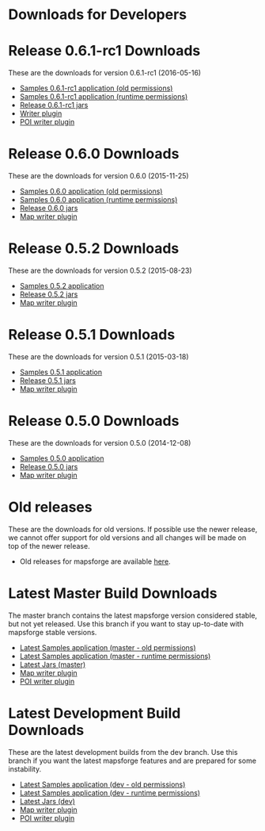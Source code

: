 # Downloads for Developers

# Release 0.6.1-rc1 Downloads

These are the downloads for version 0.6.1-rc1 (2016-05-16)

- [Samples 0.6.1-rc1 application (old permissions)](http://ci.mapsforge.org/job/0.6.1-rc1/lastSuccessfulBuild/artifact/mapsforge-samples-android/build/outputs/apk/mapsforge-samples-android-oldpermissions-debug.apk)
- [Samples 0.6.1-rc1 application (runtime permissions)](http://ci.mapsforge.org/job/0.6.1-rc1/lastSuccessfulBuild/artifact/mapsforge-samples-android/build/outputs/apk/mapsforge-samples-android-runtimepermissions-debug.apk)
- [Release 0.6.1-rc1 jars](http://ci.mapsforge.org/job/0.6.1-rc1/)
- [Writer plugin](http://ci.mapsforge.org/job/0.6.1-rc1/lastSuccessfulBuild/artifact/mapsforge-map-writer/build/libs/mapsforge-map-writer-0.6.1-rc1-jar-with-dependencies.jar)
- [POI writer plugin](http://ci.mapsforge.org/job/0.6.1-rc1/lastSuccessfulBuild/artifact/mapsforge-poi-writer/build/libs/mapsforge-poi-writer-0.6.1-rc1-jar-with-dependencies.jar)

# Release 0.6.0 Downloads

These are the downloads for version 0.6.0 (2015-11-25)

- [Samples 0.6.0 application (old permissions)](http://ci.mapsforge.org/job/0.6.0/lastSuccessfulBuild/artifact/Applications/Android/Samples/build/outputs/apk/Samples-oldpermissions-debug.apk)
- [Samples 0.6.0 application (runtime permissions)](http://ci.mapsforge.org/job/0.6.0/lastSuccessfulBuild/artifact/Applications/Android/Samples/build/outputs/apk/Samples-runtimepermissions-debug.apk)
- [Release 0.6.0 jars](http://ci.mapsforge.org/job/0.6.0/)
- [Map writer plugin](http://ci.mapsforge.org/job/0.6.0/lastSuccessfulBuild/artifact/mapsforge-map-writer/build/libs/mapsforge-map-writer-0.6.0.jar)

# Release 0.5.2 Downloads

These are the downloads for version 0.5.2 (2015-08-23)

- [Samples 0.5.2 application](http://ci.mapsforge.org/job/0.5.2/lastSuccessfulBuild/artifact/Applications/Android/Samples/build/outputs/apk/Samples-debug.apk)
- [Release 0.5.2 jars](http://ci.mapsforge.org/job/0.5.2/)
- [Map writer plugin](http://ci.mapsforge.org/job/0.5.2/lastSuccessfulBuild/artifact/mapsforge-map-writer/build/libs/mapsforge-map-writer-release-0.5.2.jar)

# Release 0.5.1 Downloads

These are the downloads for version 0.5.1 (2015-03-18)

- [Samples 0.5.1 application](http://ci.mapsforge.org/job/0.5.1/lastSuccessfulBuild/artifact/Applications/Android/Samples/build/outputs/apk/Samples-debug.apk)
- [Release 0.5.1 jars](http://ci.mapsforge.org/job/0.5.1/)
- [Map writer plugin](http://ci.mapsforge.org/job/0.5.1/lastSuccessfulBuild/artifact/mapsforge-map-writer/build/libs/mapsforge-map-writer-0.5.1.jar)

# Release 0.5.0 Downloads

These are the downloads for version 0.5.0 (2014-12-08)

- [Samples 0.5.0 application](http://ci.mapsforge.org/job/release-0.5.0/lastSuccessfulBuild/artifact/Applications/Android/Samples/build/outputs/apk/Samples-debug.apk)
- [Release 0.5.0 jars](http://ci.mapsforge.org/job/release-0.5.0/)
- [Map writer plugin](http://ci.mapsforge.org/job/release-0.5.0/lastSuccessfulBuild/artifact/mapsforge-map-writer/build/libs/mapsforge-map-writer-0.5.0.jar)

# Old releases

These are the downloads for old versions. If possible use the newer release, we cannot offer support for old versions and all changes will be made on top of the newer release.

- Old releases for mapsforge are available [here](http://download.mapsforge.org/releases/).

# Latest Master Build Downloads

The master branch contains the latest mapsforge version considered stable, but not yet released. Use this branch if you want to stay up-to-date with mapsforge stable versions.

- [Latest Samples application (master - old permissions)](http://ci.mapsforge.org/job/master/lastSuccessfulBuild/artifact/mapsforge-samples-android/build/outputs/apk/mapsforge-samples-android-oldpermissions-debug.apk)
- [Latest Samples application (master - runtime permissions)](http://ci.mapsforge.org/job/master/lastSuccessfulBuild/artifact/mapsforge-samples-android/build/outputs/apk/mapsforge-samples-android-runtimepermissions-debug.apk)
- [Latest Jars (master)](http://ci.mapsforge.org/job/master/)
- [Map writer plugin](http://ci.mapsforge.org/job/master/lastSuccessfulBuild/artifact/mapsforge-map-writer/build/libs/mapsforge-map-writer-master-SNAPSHOT-jar-with-dependencies.jar)
- [POI writer plugin](http://ci.mapsforge.org/job/master/lastSuccessfulBuild/artifact/mapsforge-poi-writer/build/libs/mapsforge-poi-writer-master-SNAPSHOT-jar-with-dependencies.jar)

# Latest Development Build Downloads

These are the latest development builds from the dev branch. Use this branch if you want the latest mapsforge features and are prepared for some instability.

- [Latest Samples application (dev - old permissions)](http://ci.mapsforge.org/job/dev/lastSuccessfulBuild/artifact/mapsforge-samples-android/build/outputs/apk/mapsforge-samples-android-oldpermissions-debug.apk)
- [Latest Samples application (dev - runtime permissions)](http://ci.mapsforge.org/job/dev/lastSuccessfulBuild/artifact/mapsforge-samples-android/build/outputs/apk/mapsforge-samples-android-runtimepermissions-debug.apk)
- [Latest Jars (dev)](http://ci.mapsforge.org/job/dev/)
- [Map writer plugin](http://ci.mapsforge.org/job/dev/lastSuccessfulBuild/artifact/mapsforge-map-writer/build/libs/mapsforge-map-writer-dev-SNAPSHOT-jar-with-dependencies.jar)
- [POI writer plugin](http://ci.mapsforge.org/job/dev/lastSuccessfulBuild/artifact/mapsforge-poi-writer/build/libs/mapsforge-poi-writer-dev-SNAPSHOT-jar-with-dependencies.jar)
